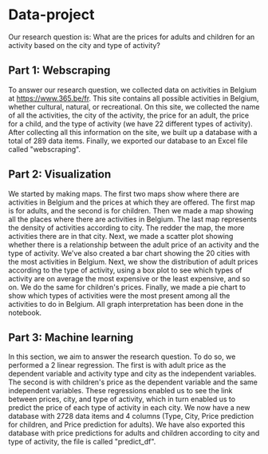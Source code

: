 # Data-project
Our research question is: What are the prices for adults and children for an activity based on the city and type of activity? 
## Part 1: Webscraping 
To answer our research question, we collected data on activities in Belgium at https://www.365.be/fr. 
This site contains all possible activities in Belgium, whether cultural, natural, or recreational. 
On this site, we collected the name of all the activities, the city of the activity, the price for an adult, the price for a child, and the type of activity (we have 22 different types of activity).
After collecting all this information on the site, we built up a database with a total of 289 data items. 
Finally, we exported our database to an Excel file called "webscraping".

## Part 2: Visualization
We started by making maps. 
The first two maps show where there are activities in Belgium and the prices at which they are offered. 
The first map is for adults, and the second is for children. Then we made a map showing all the places where there are activities in Belgium. The last map represents the density of activities according to city. The redder the map, the more activities there are in that city.
Next, we made a scatter plot showing whether there is a relationship between the adult price of an activity and the type of activity.
We've also created a bar chart showing the 20 cities with the most activities in Belgium.
Next, we show the distribution of adult prices according to the type of activity, using a box plot to see which types of activity are on average the most expensive or the least expensive, and so on. We do the same for children's prices.
Finally, we made a pie chart to show which types of activities were the most present among all the activities to do in Belgium.
All graph interpretation has been done in the notebook.

## Part 3: Machine learning
In this section, we aim to answer the research question. To do so, we performed a 2 linear regression. 
The first is with adult price as the dependent variable and activity type and city as the independent variables. The second is with children's price as the dependent variable and the same independent variables. 
These regressions enabled us to see the link between prices, city, and type of activity, which in turn enabled us to predict the price of each type of activity in each city. 
We now have a new database with 2728 data items and 4 columns (Type, City, Price prediction for children, and Price prediction for adults). We have also exported this database with price predictions for adults and children according to city and type of activity, the file is called "predict_df".
